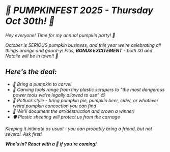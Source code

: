 # *🎃 PUMPKINFEST 2025 - Thursday Oct 30th! 🎃*

*Hey everyone! Time for my annual pumpkin party! 🎃*

*October is SERIOUS pumpkin business, and this year we're celebrating all things orange and gourd-y! Plus, **BONUS EXCITEMENT** - both IXI and Natalie will be in town!! 🙌*

## *Here's the deal:*

- *🎃 Bring a pumpkin to carve!*
- *🔪 Carving tools range from tiny plastic scrapers to "the most dangerous power tools we're legally allowed to use" 😉*
- *🥧 Potluck style - bring pumpkin pie, pumpkin beer, cider, or whatever weird pumpkin concoction you can find*
- *📸 We'll document the art/destruction and crown a winner!*
- *🛡️ Plastic sheeting will protect us from the carnage*

*Keeping it intimate as usual - you can probably bring a friend, but not several. Ask first!*

***Who's in? React with a 🎃 if you're coming!***
